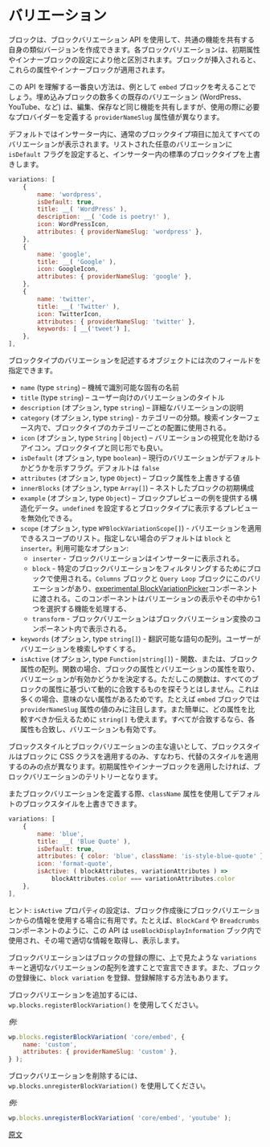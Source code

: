 <!--
# Variations
 -->
# バリエーション

<!--
Block Variations is the API that allows a block to have similar versions of it, but all these versions share some common functionality. Each block variation is differentiated from the others by setting some initial attributes or inner blocks. Then at the time when a block is inserted these attributes and/or inner blocks are applied.
 -->
ブロックは、ブロックバリエーション API を使用して、共通の機能を共有する自身の類似バージョンを作成できます。各ブロックバリエーションは、初期属性やインナーブロックの設定により他と区別されます。ブロックが挿入されると、これらの属性やインナーブロックが適用されます。

<!--
A great way to understand this API better is by using the `embed` block as an example. The numerous existing variations for embed (WordPress, Youtube, etc..) share the same functionality for editing, saving, and so on, but their basic difference is the `providerNameSlug` attribute's value, which defines the provider that needs to be used.
 -->
この API を理解する一番良い方法は、例として `embed` ブロックを考えることでしょう。埋め込みブロックの数多くの既存のバリエーション (WordPress、YouTube、など) は、編集、保存など同じ機能を共有しますが、使用の際に必要なプロバイダーを定義する `providerNameSlug` 属性値が異なります。

<!--
By default, all variations will show up in the Inserter in addition to the regular block type item. However, setting the `isDefault` flag for any of the variations listed will override the regular block type in the Inserter.
 -->
デフォルトではインサーター内に、通常のブロックタイプ項目に加えてすべてのバリエーションが表示されます。リストされた任意のバリエーションに `isDefault` フラグを設定すると、インサーター内の標準のブロックタイプを上書きします。

```js
variations: [
    {
		name: 'wordpress',
		isDefault: true,
		title: __( 'WordPress' ),
		description: __( 'Code is poetry!' ),
		icon: WordPressIcon,
		attributes: { providerNameSlug: 'wordpress' },
	},
	{
		name: 'google',
		title: __( 'Google' ),
		icon: GoogleIcon,
		attributes: { providerNameSlug: 'google' },
	},
	{
		name: 'twitter',
		title: __( 'Twitter' ),
		icon: TwitterIcon,
		attributes: { providerNameSlug: 'twitter' },
		keywords: [ __('tweet') ],
	},
],
```

<!--
An object describing a variation defined for the block type can contain the following fields:
 -->
ブロックタイプのバリエーションを記述するオブジェクトには次のフィールドを指定できます。

<!--
-   `name` (type `string`) – The unique and machine-readable name.
-   `title` (type `string`) – A human-readable variation title.
-   `description` (optional, type `string`) – A detailed variation description.
-   `category` (optional, type `string`) - A category classification, used in search interfaces to arrange block types by category.
-   `icon` (optional, type `string` | `Object`) – An icon helping to visualize the variation. It can have the same shape as the block type.
-   `isDefault` (optional, type `boolean`) – Indicates whether the current variation is the default one. Defaults to `false`.
-   `attributes` (optional, type `Object`) – Values that override block attributes.
-   `innerBlocks` (optional, type `Array[]`) – Initial configuration of nested blocks.
-   `example` (optional, type `Object`) – Example provides structured data for the block preview. You can set to `undefined` to disable the preview shown for the block type.
-   `scope` (optional, type `WPBlockVariationScope[]`) - the list of scopes where the variation is applicable. When not provided, it defaults to `block` and `inserter`. Available options:
    -   `inserter` - Block Variation is shown on the inserter.
    -   `block` - Used by blocks to filter specific block variations. `Columns` and `Query Loop` blocks have such variations and are passed to the [experimental BlockVariationPicker](/packages/block-editor/src/components/block-variation-picker/README.md) component, which is handling the displaying of variations and the ability to select one from them.
    -   `transform` - Block Variation will be shown in the component for Block Variations transformations.
-   `keywords` (optional, type `string[]`) - An array of terms (which can be translated) that help users discover the variation while searching.
-   `isActive` (optional, type `Function|string[]`) - This can be a function or an array of block attributes. Function that accepts a block's attributes and the variation's attributes and determines if a variation is active. This function doesn't try to find a match dynamically based on all block's attributes, as in many cases some attributes are irrelevant. An example would be for `embed` block where we only care about `providerNameSlug` attribute's value. We can also use a `string[]` to tell which attributes should be compared as a shorthand. Each attributes will be matched and the variation will be active if all of them are matching.
 -->
- `name` (type `string`) – 機械で識別可能な固有の名前
- `title` (type `string`) – ユーザー向けのバリエーションのタイトル
- `description` (オプション, type `string`) – 詳細なバリエーションの説明
- `category` (オプション, type `string`) - カテゴリーの分類。検索インターフェース内で、ブロックタイプのカテゴリーごとの配置に使用される。
- `icon` (オプション, type `String` | `Object`) – バリエーションの視覚化を助けるアイコン。ブロックタイプと同じ形でも良い。
- `isDefault` (オプション, type `boolean`) – 現行のバリエーションがデフォルトかどうかを示すフラグ。デフォルトは `false`
- `attributes` (オプション, type `Object`) – ブロック属性を上書きする値
- `innerBlocks` (オプション, type `Array[]`) – ネストしたブロックの初期構成
- `example` (オプション, type `Object`) – ブロックプレビューの例を提供する構造化データ。`undefined` を設定するとブロックタイプに表示するプレビューを無効化できる。
- `scope` (オプション, type `WPBlockVariationScope[]`) - バリエーションを適用できるスコープのリスト。指定しない場合のデフォルトは `block` と `inserter`。利用可能なオプション:
	- `inserter` - ブロックバリエーションはインサーターに表示される。
	- `block` - 特定のブロックバリエーションをフィルタリングするためにブロックで使用される。`Columns` ブロックと `Query Loop` ブロックにこのバリエーションがあり、[experimental BlockVariationPicker](/packages/block-editor/src/components/block-variation-picker/README.md)コンポーネントに渡される。このコンポーネントはバリエーションの表示やその中から1つを選択する機能を処理する、
	- `transform` - ブロックバリエーションはブロックバリエーション変換のコンポーネント内で表示される。
- `keywords` (オプション, type `string[]`) - 翻訳可能な語句の配列。ユーザーがバリエーションを検索しやすくする。
- `isActive` (オプション, type `Function|string[]`) - 関数、または、ブロック属性の配列。関数の場合、ブロックの属性とバリエーションの属性を取り、バリエーションが有効かどうかを決定する。ただしこの関数は、すべてのブロックの属性に基づいて動的に合致するものを探そうとはしません。これは多くの場合、意味のない属性があるためです。たとえば `embed` ブロックでは `providerNameSlug` 属性の値のみに注目します。また簡単に、どの属性を比較すべきか伝えるために `string[]` も使えます。すべてが合致するなら、各属性も合致し、バリエーションも有効です。

<!--
The main difference between block styles and block variations is that a block style just applies a CSS class to the block, so it can be styled in an alternative way. If we want to apply initial attributes or inner blocks, we fall in block variation territory.
 -->
ブロックスタイルとブロックバリエーションの主な違いとして、ブロックスタイルはブロックに CSS クラスを適用するのみ、すなわち、代替のスタイルを適用するのみの点が異なります。初期属性やインナーブロックを適用したければ、ブロックバリエーションのテリトリーとなります。

<!--
It's also possible to override the default block style using the `className` attribute when defining block variations.
 -->
またブロックバリエーションを定義する際、`className` 属性を使用してデフォルトのブロックスタイルを上書きできます。

```js
variations: [
	{
		name: 'blue',
		title: __( 'Blue Quote' ),
		isDefault: true,
		attributes: { color: 'blue', className: 'is-style-blue-quote' },
		icon: 'format-quote',
		isActive: ( blockAttributes, variationAttributes ) =>
			blockAttributes.color === variationAttributes.color
	},
],

```
<!--
It's worth mentioning that setting the `isActive` property can be useful for cases you want to use information from the block variation, after a block's creation. For example, this API is used in `useBlockDisplayInformation` hook to fetch and display proper information on places like the `BlockCard` or `Breadcrumbs` components.
 -->
ヒント: `isActive` プロパティの設定は、ブロック作成後にブロックバリエーションからの情報を使用する場合に有用です。たとえば、`BlockCard` や `Breadcrumbs` コンポーネントのように、この API は `useBlockDisplayInformation` ブック内で使用され、その場で適切な情報を取得し、表示します。

<!--
Block variations can be declared during a block's registration by providing the `variations` key with a proper array of variations, as defined above. In addition, there are ways to register and unregister a `block variation` for a block, after its registration.
 -->
ブロックバリエーションはブロックの登録の際に、上で見たような `variations` キーと適切なバリエーションの配列を渡すことで宣言できます。また、ブロックの登録後に、`block variation` を登録、登録解除する方法もあります。

<!--
To add a block variation use `wp.blocks.registerBlockVariation()`.
 -->
ブロックバリエーションを追加するには、`wp.blocks.registerBlockVariation()` を使用してください。

<!--
_Example:_
 -->
_例:_

```js
wp.blocks.registerBlockVariation( 'core/embed', {
	name: 'custom',
	attributes: { providerNameSlug: 'custom' },
} );
```

<!--
To remove a block variation use `wp.blocks.unregisterBlockVariation()`.
 -->
ブロックバリエーションを削除するには、`wp.blocks.unregisterBlockVariation()` を使用してください。

<!--
_Example:_
 -->
_例:_

```js
wp.blocks.unregisterBlockVariation( 'core/embed', 'youtube' );
```

[原文](https://github.com/WordPress/gutenberg/blob/trunk/docs/reference-guides/block-api/block-variations.md)
